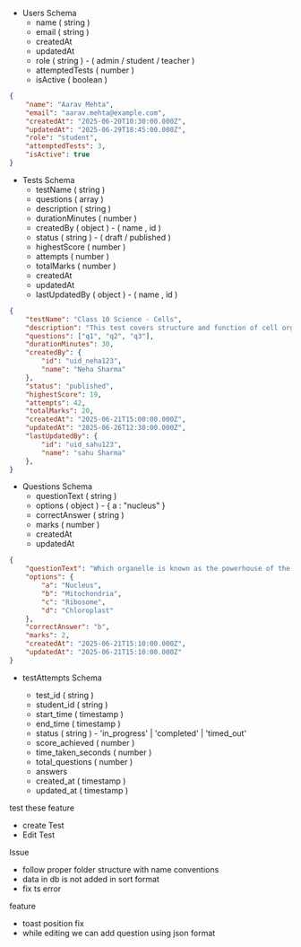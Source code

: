 -   Users Schema
    -   name ( string )
    -   email ( string )
    -   createdAt
    -   updatedAt
    -   role ( string ) - ( admin / student / teacher )
    -   attemptedTests ( number )
    -   isActive ( boolean )

```json
{
    "name": "Aarav Mehta",
    "email": "aarav.mehta@example.com",
    "createdAt": "2025-06-20T10:30:00.000Z",
    "updatedAt": "2025-06-29T18:45:00.000Z",
    "role": "student",
    "attemptedTests": 3,
    "isActive": true
}
```

-   Tests Schema
    -   testName ( string )
    -   questions ( array )
    -   description ( string )
    -   durationMinutes ( number )
    -   createdBy ( object ) - ( name , id )
    -   status ( string ) - ( draft / published )
    -   highestScore ( number )
    -   attempts ( number )
    -   totalMarks ( number )
    -   createdAt
    -   updatedAt
    -   lastUpdatedBy ( object ) - ( name , id )

```json
{
    "testName": "Class 10 Science - Cells",
    "description": "This test covers structure and function of cell organelles.",
    "questions": ["q1", "q2", "q3"],
    "durationMinutes": 30,
    "createdBy": {
        "id": "uid_neha123",
        "name": "Neha Sharma"
    },
    "status": "published",
    "highestScore": 19,
    "attempts": 42,
    "totalMarks": 20,
    "createdAt": "2025-06-21T15:00:00.000Z",
    "updatedAt": "2025-06-26T12:30:00.000Z",
    "lastUpdatedBy": {
        "id": "uid_sahu123",
        "name": "sahu Sharma"
    },
}
```

-   Questions Schema
    -   questionText ( string )
    -   options ( object ) - { a : "nucleus" }
    -   correctAnswer ( string )
    -   marks ( number )
    -   createdAt
    -   updatedAt

```json
{
    "questionText": "Which organelle is known as the powerhouse of the cell?",
    "options": {
        "a": "Nucleus",
        "b": "Mitochondria",
        "c": "Ribosome",
        "d": "Chloroplast"
    },
    "correctAnswer": "b",
    "marks": 2,
    "createdAt": "2025-06-21T15:10:00.000Z",
    "updatedAt": "2025-06-21T15:10:00.000Z"
}
```

- testAttempts Schema

  - test_id ( string )
  - student_id ( string )
  - start_time ( timestamp )
  - end_time ( timestamp )
  - status ( string ) -  'in_progress' | 'completed' | 'timed_out'
  - score_achieved ( number )
  - time_taken_seconds ( number )
  - total_questions ( number )
  - answers 
  - created_at ( timestamp )
  - updated_at ( timestamp )



test these feature
-  create Test
-  Edit Test





Issue  
- follow proper folder structure with name conventions
- data in db is not added in sort format
- fix ts error

feature 
- toast position fix
- while editing we can add question using json format




